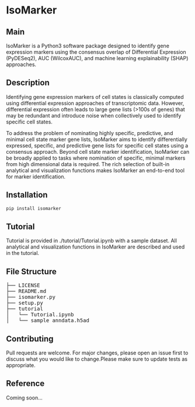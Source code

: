 # IsoMarker

## Main
IsoMarker is a Python3 software package designed to identify gene expression markers using the consensus overlap of Differential Expression (PyDESeq2), AUC (WilcoxAUC), and machine learning explainability (SHAP) approaches.

## Description
Identifying gene expression markers of cell states is classically computed using differential expression approaches of transcriptomic data. However, differential expression often leads to large gene lists (>100s of genes) that may be redundant and introduce noise when collectively used to identify specific cell states.

To address the problem of nominating highly specific, predictive, and minimal cell state marker gene lists, IsoMarker aims to identify differentially expressed, specific, and predictive gene lists for specific cell states using a consensus approach. Beyond cell state marker identification, IsoMarker can be broadly applied to tasks where nomination of specific, minimal markers from high dimensional data is required. The rich selection of built-in analytical and visualization functions makes IsoMarker an end-to-end tool for marker identification.

## Installation
```sh
pip install isomarker
```

## Tutorial
Tutorial is provided in ./tutorial/Tutorial.ipynb with a sample dataset. All analytical and visualization functions in IsoMarker are described and used in the tutorial.

## File Structure
<pre>
├── LICENSE       
├── README.md
├── isomarker.py                                                
├── setup.py
├── tutorial
│   └── Tutorial.ipynb
│   └── sample_anndata.h5ad
</pre>

## Contributing
Pull requests are welcome. For major changes, please open an issue first to discuss what you would like to change.Please make sure to update tests as appropriate.

## Reference
Coming soon...
